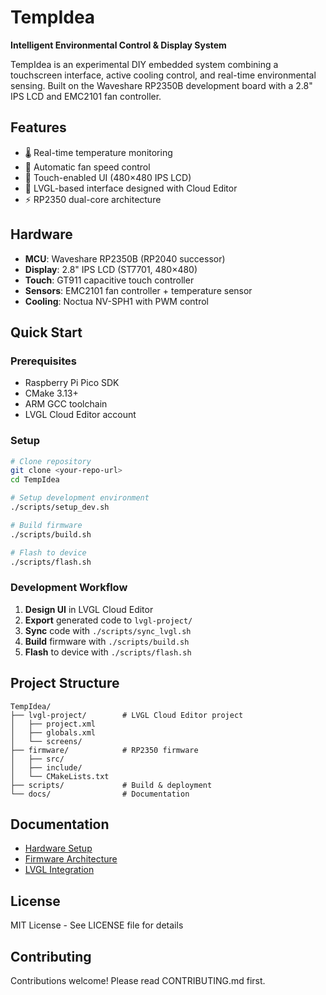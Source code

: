 # TempIdea

**Intelligent Environmental Control & Display System**

TempIdea is an experimental DIY embedded system combining a touchscreen interface, active cooling control, and real-time environmental sensing. Built on the Waveshare RP2350B development board with a 2.8" IPS LCD and EMC2101 fan controller.

## Features

- 🌡️ Real-time temperature monitoring
- 💨 Automatic fan speed control
- 📱 Touch-enabled UI (480×480 IPS LCD)
- 🎨 LVGL-based interface designed with Cloud Editor
- ⚡ RP2350 dual-core architecture

## Hardware

- **MCU**: Waveshare RP2350B (RP2040 successor)
- **Display**: 2.8" IPS LCD (ST7701, 480×480)
- **Touch**: GT911 capacitive touch controller
- **Sensors**: EMC2101 fan controller + temperature sensor
- **Cooling**: Noctua NV-SPH1 with PWM control

## Quick Start

### Prerequisites

- Raspberry Pi Pico SDK
- CMake 3.13+
- ARM GCC toolchain
- LVGL Cloud Editor account

### Setup

```bash
# Clone repository
git clone <your-repo-url>
cd TempIdea

# Setup development environment
./scripts/setup_dev.sh

# Build firmware
./scripts/build.sh

# Flash to device
./scripts/flash.sh
```

### Development Workflow

1. **Design UI** in LVGL Cloud Editor
2. **Export** generated code to `lvgl-project/`
3. **Sync** code with `./scripts/sync_lvgl.sh`
4. **Build** firmware with `./scripts/build.sh`
5. **Flash** to device with `./scripts/flash.sh`

## Project Structure

```
TempIdea/
├── lvgl-project/        # LVGL Cloud Editor project
│   ├── project.xml
│   ├── globals.xml
│   └── screens/
├── firmware/            # RP2350 firmware
│   ├── src/
│   ├── include/
│   └── CMakeLists.txt
├── scripts/             # Build & deployment
└── docs/                # Documentation
```

## Documentation

- [Hardware Setup](docs/hardware/setup.md)
- [Firmware Architecture](docs/api/firmware.md)
- [LVGL Integration](docs/guides/lvgl-integration.md)

## License

MIT License - See LICENSE file for details

## Contributing

Contributions welcome! Please read CONTRIBUTING.md first.
